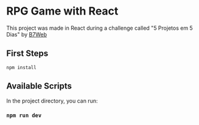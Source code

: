 # RPG Game with React

This project was made in React during a challenge called "5 Projetos em 5 Dias" by [B7Web](https://b7web.com.br)

## First Steps

`npm install`

## Available Scripts

In the project directory, you can run:

### `npm run dev`

